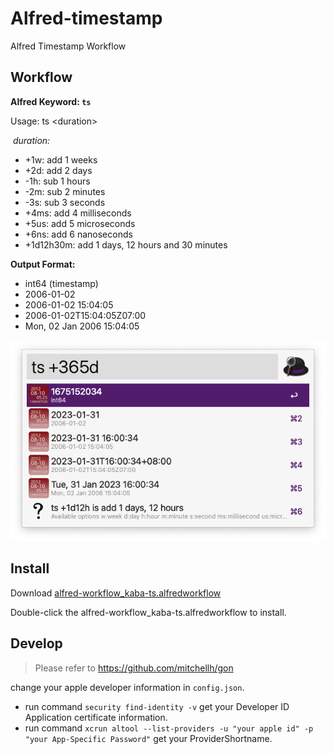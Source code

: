 # Alfred-timestamp

Alfred Timestamp Workflow

## Workflow

**Alfred Keyword: `ts`**

Usage: ts \<duration\>

​ *duration:*

- +1w: add 1 weeks
- +2d: add 2 days
- -1h: sub 1 hours
- -2m: sub 2 minutes
- -3s: sub 3 seconds
- +4ms: add 4 milliseconds
- +5us: add 5 microseconds
- +6ns: add 6 nanoseconds
- +1d12h30m: add 1 days, 12 hours and 30 minutes

**Output Format:**

- int64 (timestamp)
- 2006-01-02
- 2006-01-02 15:04:05
- 2006-01-02T15:04:05Z07:00
- Mon, 02 Jan 2006 15:04:05

![screen](screen.png)

## Install

Download [alfred-workflow_kaba-ts.alfredworkflow](https://github.com/kabacloud/alfred-timestamp/raw/main/alfred-workflow_kaba-ts.alfredworkflow)

Double-click the alfred-workflow_kaba-ts.alfredworkflow to install.

## Develop

>Please refer to <https://github.com/mitchellh/gon>

change your apple developer information in `config.json`.

- run command `security find-identity -v` get your Developer ID Application certificate information.
- run command `xcrun altool --list-providers -u "your apple id" -p "your App-Specific Password"` get your ProviderShortname.
